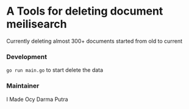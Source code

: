 # A Tools for deleting document meilisearch

Currently deleting almost 300+ documents started from old to current

### Development

`go run main.go` to start delete the data

### Maintainer

I Made Ocy Darma Putra

